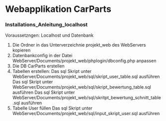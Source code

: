 # Webapplikation CarParts

### Installations_Anleitung_localhost
Voraussetzngen: Localhost und Datenbank

1. Die Ordner in das Unterverzeichnie projekt_web des WebServers kopieren
2. Datenbankconfig in der Datei WebServer/Documents/projekt_web/phplogin/dbconfig.php anpassen
3. Die DB CarParts erstellen
4. Tabellen erstellen:
            Das sql Skript unter WebServer/Documents/projekt_web/sql/skript_user_table.sql ausführen
            Das sql Skript unter WebServer/Documents/projekt_web/sql/skript_bewertung_table.sql ausführen
            Das sql Skript unter WebServer/Documents/projekt_web/sql/skritpt_bewertung_schnitt_table.sql ausführen
5. Tabelle User füllen
            Das sql Skript unter WebServer/Documents/projekt_web/sql/input_skript_user.sql ausführen

